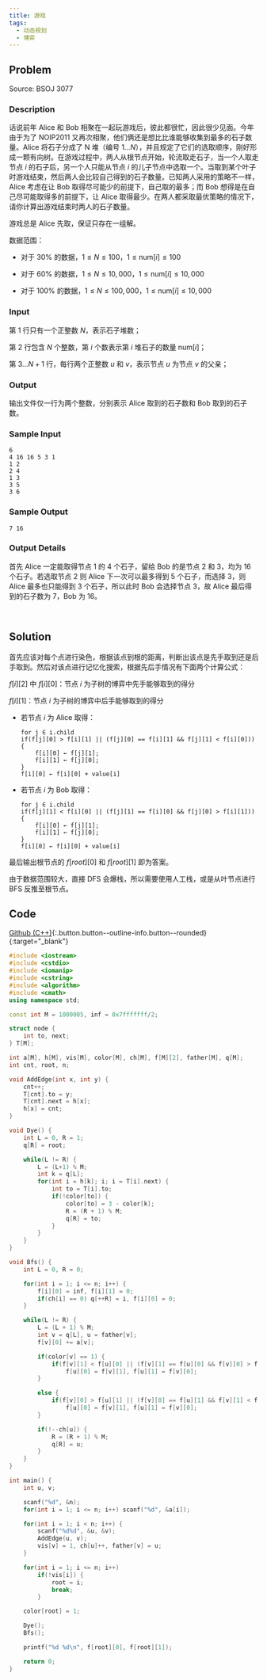 ```yaml
---
title: 游戏
tags:
  - 动态规划
  - 博弈
---
```


## Problem

Source: BSOJ 3077


### Description

话说前年 Alice 和 Bob 相聚在一起玩游戏后，彼此都很忙，因此很少见面。今年由于为了 NOIP2011 又再次相聚，他们俩还是想比比谁能够收集到最多的石子数量。Alice 将石子分成了 N 堆（编号 $1 \dots N$），并且规定了它们的选取顺序，刚好形成一颗有向树。在游戏过程中，两人从根节点开始，轮流取走石子，当一个人取走节点 $i$ 的石子后，另一个人只能从节点 $i$ 的儿子节点中选取一个。当取到某个叶子时游戏结束，然后两人会比较自己得到的石子数量。已知两人采用的策略不一样，Alice 考虑在让 Bob 取得尽可能少的前提下，自己取的最多；而 Bob 想得是在自己尽可能取得多的前提下，让 Alice 取得最少。在两人都采取最优策略的情况下，请你计算出游戏结束时两人的石子数量。 

游戏总是 Alice 先取，保证只存在一组解。


数据范围：

- 对于 $30\%​$ 的数据，$1\leq N \leq 100​$，$1 \leq \text{num}[i] \leq 100​$

- 对于 $60\%$ 的数据，$1\leq N\leq 10,000$，$1\leq \text{num}[i]\leq 10,000$ 

- 对于 $100\%$ 的数据，$1\leq N\leq 100,000$，$1\leq \text{num}[i]\leq 10,000$


### Input

第 1 行只有一个正整数 $N$，表示石子堆数； 

第 2 行包含 $N$ 个整数，第 $i$ 个数表示第 $i$ 堆石子的数量 $\text{num}[i]$； 

第 $3 \dots N+1$ 行，每行两个正整数 $u$ 和 $v$，表示节点 $u$ 为节点 $v$ 的父亲；


### Output

输出文件仅一行为两个整数，分别表示 Alice 取到的石子数和 Bob 取到的石子数。


### Sample Input

```
6 
4 16 16 5 3 1 
1 2 
2 4 
1 3 
3 5 
3 6
```


### Sample Output

```
7 16
```


### Output Details

首先 Alice 一定能取得节点 1 的 4 个石子，留给 Bob 的是节点 2 和 3，均为 16 个石子。若选取节点 2 则 Alice 下一次可以最多得到 5 个石子，而选择 3，则 Alice 最多也只能得到 3 个石子，所以此时 Bob 会选择节点 3，故 Alice 最后得到的石子数为 7，Bob 为 16。


&nbsp;

## Solution

首先应该对每个点进行染色，根据该点到根的距离，判断出该点是先手取到还是后手取到。然后对该点进行记忆化搜索，根据先后手情况有下面两个计算公式：

$f[i][2]$ 中 $f[i][0]$：节点 $i$ 为子树的博弈中先手能够取到的得分

$f[i][1]$：节点 $i$ 为子树的博弈中后手能够取到的得分


- 若节点 $i​$ 为 Alice 取得：

    ```
    for j ∈ i.child
    if(f[j][0] > f[i][1] || (f[j][0] == f[i][1] && f[j][1] < f[i][0])) { 
        f[i][0] ← f[j][1];
        f[i][1] ← f[j][0];
    }  
    f[i][0] ← f[i][0] + value[i]
    ```

- 若节点 $i$ 为 Bob 取得：

    ```
    for j ∈ i.child
    if(f[j][1] < f[i][0] || (f[j][1] == f[i][0] && f[j][0] > f[i][1])) {
        f[i][0] ← f[j][1];
        f[i][1] ← f[j][0];
    }
    f[i][0] ← f[i][0] + value[i]
    ```


最后输出根节点的 $f[root][0]$ 和 $f[root][1]$ 即为答案。

由于数据范围较大，直接 DFS 会爆栈，所以需要使用人工栈，或是从叶节点进行 BFS 反推至根节点。 


## Code

[Github (C++)](https://github.com/Renovamen/OI-ACM/blob/master/code/动态规划/其他/BSOJ3077-游戏.cpp){:.button.button--outline-info.button--rounded}{:target="_blank"}


```c++
#include <iostream>
#include <cstdio>
#include <iomanip>
#include <cstring>
#include <algorithm>
#include <cmath>
using namespace std;

const int M = 1000005, inf = 0x7fffffff/2;

struct node {
    int to, next;
} T[M];

int a[M], h[M], vis[M], color[M], ch[M], f[M][2], father[M], q[M];
int cnt, root, n;

void AddEdge(int x, int y) {
    cnt++;
    T[cnt].to = y;
    T[cnt].next = h[x];
    h[x] = cnt;
}

void Dye() {
    int L = 0, R = 1;
    q[R] = root;

    while(L != R) {
        L = (L+1) % M;
        int k = q[L];
        for(int i = h[k]; i; i = T[i].next) {
            int to = T[i].to;
            if(!color[to]) {
                color[to] = 3 - color[k];
                R = (R + 1) % M;
                q[R] = to;
            }
        }
    }
}

void Bfs() {
    int L = 0, R = 0;

    for(int i = 1; i <= n; i++) {
        f[i][0] = inf, f[i][1] = 0;
        if(ch[i] == 0) q[++R] = i, f[i][0] = 0;
    }

    while(L != R) {
        L = (L + 1) % M;
        int v = q[L], u = father[v];
        f[v][0] += a[v];

        if(color[v] == 1) {
            if(f[v][1] < f[u][0] || (f[v][1] == f[u][0] && f[v][0] > f[u][1]))
                f[u][0] = f[v][1], f[u][1] = f[v][0];
        }

        else {
            if(f[v][0] > f[u][1] || (f[v][0] == f[u][1] && f[v][1] < f[u][0]))
                f[u][0] = f[v][1], f[u][1] = f[v][0];
        }

        if(!--ch[u]) {
            R = (R + 1) % M;
            q[R] = u;
        }
    }
}

int main() {
    int u, v;

    scanf("%d", &n);
    for(int i = 1; i <= n; i++) scanf("%d", &a[i]);

    for(int i = 1; i < n; i++) {
        scanf("%d%d", &u, &v);
        AddEdge(u, v);
        vis[v] = 1, ch[u]++, father[v] = u;
    }

    for(int i = 1; i <= n; i++)
        if(!vis[i]) {
            root = i;
            break;
        }

    color[root] = 1;

    Dye();
    Bfs();

    printf("%d %d\n", f[root][0], f[root][1]);

    return 0;
}
```
